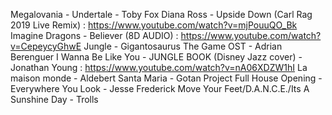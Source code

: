 Megalovania - Undertale - Toby Fox
Diana Ross - Upside Down (Carl Rag 2019 Live Remix) : https://www.youtube.com/watch?v=mjPouuQO_Bk
Imagine Dragons - Believer (8D AUDIO) : https://www.youtube.com/watch?v=CepeycyGhwE
Jungle - Gigantosaurus The Game OST - Adrian Berenguer
I Wanna Be Like You - JUNGLE BOOK (Disney Jazz cover) - Jonathan Young : https://www.youtube.com/watch?v=nA06XDZW1hI
La maison monde - Aldebert
Santa Maria - Gotan Project
Full House Opening - Everywhere You Look - Jesse Frederick
Move Your Feet/D.A.N.C.E./Its A Sunshine Day - Trolls
